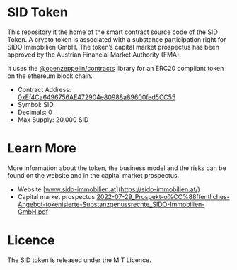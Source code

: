 # SID Token

This repository it the home of the smart contract source code of the SID Token. A crypto token is associated with a substance 
participation right for SIDO Immobilien GmbH. The token’s capital market prospectus has been approved by the Austrian Financial Market Authority (FMA).

It uses the [@openzeppelin/contracts](https://github.com/OpenZeppelin/openzeppelin-contracts) library for an ERC20 compliant token on the ethereum block chain. 

* Contract Address: [0xEf4Ca6496756AE472904e80988a89600fed5CC55](https://etherscan.io/token/0xEf4Ca6496756AE472904e80988a89600fed5CC55)
* Symbol: SID
* Decimals: 0
* Max Supply: 20.000 SID

# Learn More
More information about the token, the business model and the risks can be found on the website and in the capital market prospectus.
* Website [www.sido-immobilien.at](https://sido-immobilien.at/)
* Capital market prospectus [2022-07-29_Prospekt-o%CC%88ffentliches-Angebot-tokenisierte-Substanzgenussrechte_SIDO-Immobilien-GmbH.pdf](https://sido-immobilien.at/wp-content/uploads/2022/07/2022-07-29_Prospekt-o%CC%88ffentliches-Angebot-tokenisierte-Substanzgenussrechte_SIDO-Immobilien-GmbH.pdf)

# Licence
The SID token is released under the MIT Licence.

